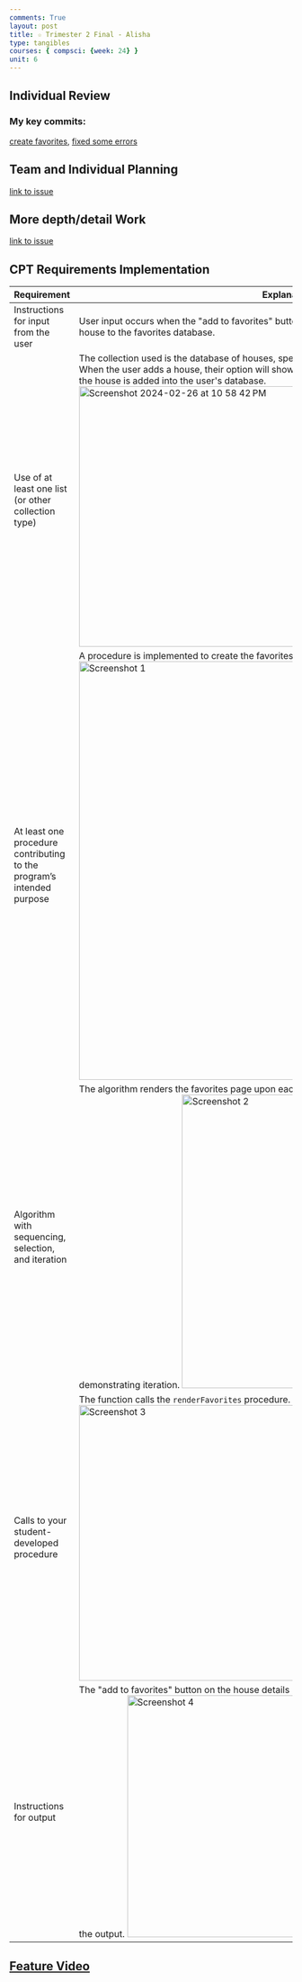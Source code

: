 ```yaml
---
comments: True
layout: post
title: ☆ Trimester 2 Final - Alisha
type: tangibles
courses: { compsci: {week: 24} }
unit: 6
---
```


## Individual Review 

### My key commits: 
[create favorites](https://github.com/Real-Estate-Analyzation/RealEstateFrontend/commit/70b062ec7ba64f891ee9ec78137f93affe2efbac), [fixed some errors](https://github.com/Real-Estate-Analyzation/RealEstateFrontend/commit/09c7e6e70cb115e2cacdc585b0390fcede9c4df3)

## Team and Individual Planning
[link to issue](https://github.com/Real-Estate-Analyzation/RealEstateFrontend/issues/20)

## More depth/detail Work
[link to issue](https://github.com/Real-Estate-Analyzation/RealEstateFrontend/issues/17#issuecomment-1962855374)

## CPT Requirements Implementation

| Requirement                                | Explanation                                                                              |
|--------------------------------------------|------------------------------------------------------------------------|
| Instructions for input from the user        | User input occurs when the "add to favorites" button is clicked, triggering the addition of the house to the favorites database. |
| Use of at least one list (or other collection type) | The collection used is the database of houses, specifically comprised of the user's favorite picks. When the user adds a house, their option will show up on the SQLite database, demonstrating that the house is added into the user's database. <img width="463" alt="Screenshot 2024-02-26 at 10 58 42 PM" src="https://github.com/TDWolff/AtlasIndex/assets/39902320/0f01b3f0-09f5-43fe-8e64-c2f7cd031732">|
| At least one procedure contributing to the program’s intended purpose | A procedure is implemented to create the favorites page. <img width="744" alt="Screenshot 1" src="https://github.com/Real-Estate-Analyzation/RealEstateFrontend/assets/39902320/4de4e1c3-bc5c-4208-8e81-111bdc0dea4e">|
| Algorithm with sequencing, selection, and iteration | The algorithm renders the favorites page upon each user addition, involving database recreation, demonstrating iteration. <img width="522" alt="Screenshot 2" src="https://github.com/Real-Estate-Analyzation/RealEstateFrontend/assets/39902320/82e5251e-a9ff-4cb7-9df4-fd44a2746bfc">|
| Calls to your student-developed procedure   | The function calls the `renderFavorites` procedure.  <img width="490" alt="Screenshot 3" src="https://github.com/Real-Estate-Analyzation/RealEstateFrontend/assets/39902320/b06e2ffd-1cbc-43b5-9803-c6b4c6746356">|
| Instructions for output                     | The "add to favorites" button on the house details page redirects to the favorites page, displaying the output. <img width="430" alt="Screenshot 4" src="https://github.com/Real-Estate-Analyzation/RealEstateFrontend/assets/39902320/ff43f7d3-ef2a-4281-93ea-e4fd34d9a825">|

## [Feature Video](https://youtu.be/-59Q6wQGQX4)